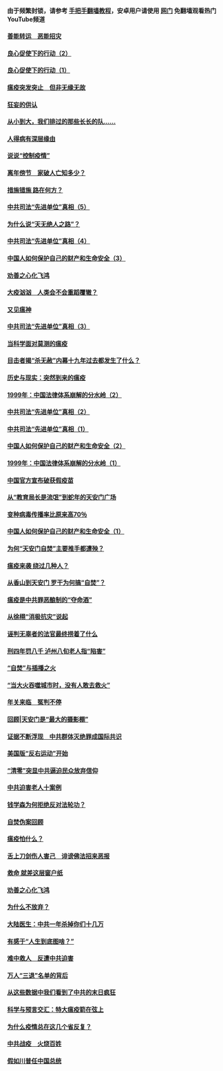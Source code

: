 #### 由于频繁封锁，请参考 [手把手翻墙教程](https://github.com/gfw-breaker/guides/wiki/)，安卓用户请使用 [网门](https://github.com/gfw-breaker/nogfw/blob/master/dl.md?t=02271300) 免翻墙观看热门YouTube频道 

#### [善能转运　恶能招灾](../pages/19/421334.md?t=02271300) 

#### [良心促使下的行动（2）](../pages/19/421361.md?t=02271300) 

#### [良心促使下的行动（1）](../pages/19/421302.md?t=02271300) 

#### [瘟疫突发突止　但非无缘无故](../pages/19/421281.md?t=02271300) 

#### [狂妄的供认](../pages/19/421199.md?t=02271300) 

#### [从小到大，我们排过的那些长长的队……](../pages/19/421243.md?t=02271300) 

#### [人得病有深层缘由](../pages/19/420864.md?t=02271300) 

#### [说说“控制疫情”](../pages/19/420831.md?t=02271300) 

#### [离年傍节　家破人亡知多少？](../pages/19/420563.md?t=02271300) 

#### [措施错施  路在何方？](../pages/19/420076.md?t=02271300) 

#### [中共司法“先进单位”真相（5）](../pages/19/419453.md?t=02271300) 

#### [为什么说“天无绝人之路”？](../pages/19/419618.md?t=02271300) 

#### [中共司法“先进单位”真相（4）](../pages/19/419452.md?t=02271300) 

#### [中国人如何保护自己的财产和生命安全（3）](../pages/19/419405.md?t=02271300) 

#### [劝善之心化飞鸿](../pages/19/418758.md?t=02271300) 

#### [大疫汹汹　人类会不会重蹈覆辙？](../pages/19/419691.md?t=02271300) 

#### [又见瘟神](../pages/19/419225.md?t=02271300) 

#### [中共司法“先进单位”真相（3）](../pages/19/419451.md?t=02271300) 

#### [当科学面对莫测的瘟疫](../pages/19/419625.md?t=02271300) 

#### [目击者揭“杀无赦”内幕十九年过去都发生了什么？](../pages/19/419617.md?t=02271300) 

#### [历史与现实：突然到来的瘟疫](../pages/19/419619.md?t=02271300) 

#### [1999年：中国法律体系崩解的分水岭（2）](../pages/19/419455.md?t=02271300) 

#### [中共司法“先进单位”真相（2）](../pages/19/419450.md?t=02271300) 

#### [中共司法“先进单位”真相（1）](../pages/19/419449.md?t=02271300) 

#### [中国人如何保护自己的财产和生命安全（2）](../pages/19/419404.md?t=02271300) 

#### [1999年：中国法律体系崩解的分水岭（1）](../pages/19/419454.md?t=02271300) 

#### [中国官方宣布破获假疫苗](../pages/19/419504.md?t=02271300) 

#### [从“教育局长是流氓”到蛇年的天安门广场](../pages/19/419470.md?t=02271300) 

#### [变种病毒传播率比原来高70％](../pages/19/419456.md?t=02271300) 

#### [中国人如何保护自己的财产和生命安全（1）](../pages/19/419403.md?t=02271300) 

#### [为何“天安门自焚”主要推手都遭殃？](../pages/19/419348.md?t=02271300) 

#### [瘟疫来袭 绕过几种人？](../pages/19/419349.md?t=02271300) 

#### [从香山到天安门 罗干为何搞“自焚”？](../pages/19/419270.md?t=02271300) 

#### [瘟疫是中共罪恶酿制的“夺命酒”](../pages/19/419223.md?t=02271300) 

#### [从徐栩“消极抗灾”说起](../pages/19/419224.md?t=02271300) 

#### [诬判无辜者的法官最终捞着了什么](../pages/19/419268.md?t=02271300) 

#### [刑四年罚八千 泸州八旬老人指“陷害”](../pages/19/419232.md?t=02271300) 

#### [“自焚”与插播之火](../pages/19/419226.md?t=02271300) 

#### [“当大火吞噬城市时，没有人敢去救火”](../pages/19/419077.md?t=02271300) 

#### [年关来临　冤判不停](../pages/19/419093.md?t=02271300) 

#### [回顾|天安门是“最大的摄影棚”](../pages/19/380866.md?t=02271300) 

#### [证据不断浮现　中共群体灭绝罪成国际共识](../pages/19/419031.md?t=02271300) 

#### [美国版“反右运动”开始](../pages/19/419030.md?t=02271300) 

#### [“清零”突显中共逼迫民众放弃信仰](../pages/19/418995.md?t=02271300) 

#### [中共迫害老人十案例](../pages/19/418831.md?t=02271300) 

#### [钱学森为何拒绝反对法轮功？](../pages/19/418905.md?t=02271300) 

#### [自焚伪案回顾](../pages/19/418799.md?t=02271300) 

#### [瘟疫怕什么？](../pages/19/418800.md?t=02271300) 

#### [舌上刀剑伤人害己　诽谤佛法招来恶报](../pages/19/418731.md?t=02271300) 

#### [救命 就差这层窗户纸](../pages/19/418706.md?t=02271300) 

#### [劝善之心化飞鸿](../pages/19/416766.md?t=02271300) 

#### [为什么不放弃？](../pages/19/418691.md?t=02271300) 

#### [大陆医生：中共一年杀掉你们十几万](../pages/19/418670.md?t=02271300) 

#### [有感于“人生到底图啥？”](../pages/19/418624.md?t=02271300) 

#### [难中救人　反遭中共迫害](../pages/19/418414.md?t=02271300) 

#### [万人“三退”名单的背后](../pages/19/418505.md?t=02271300) 

#### [从这些数据中我们看到了中共的末日疯狂](../pages/19/418420.md?t=02271300) 

#### [科学与预言交汇：特大瘟疫箭在弦上](../pages/19/418266.md?t=02271300) 

#### [为什么疫情总在这几个省反复？](../pages/19/418219.md?t=02271300) 

#### [中共战疫　火烧百姓](../pages/19/418220.md?t=02271300) 

#### [假如川普任中国总统](../pages/19/418174.md?t=02271300) 

